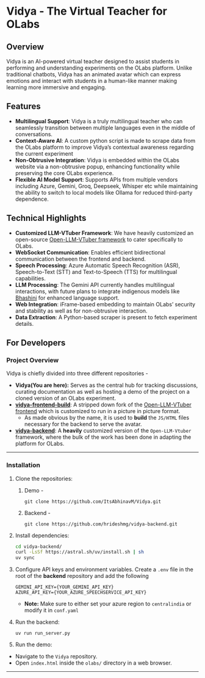 # Vidya - The Virtual Teacher for OLabs

## Overview

Vidya is an AI-powered virtual teacher designed to assist students in performing and understanding experiments on the OLabs platform. Unlike traditional chatbots, Vidya has an animated avatar which can express emotions and interact with students in a human-like manner making learning more immersive and engaging.

## Features

- **Multilingual Support**: Vidya is a truly multilingual teacher who can seamlessly transition between multiple languages even in the middle of conversations.
- **Context-Aware AI**: A custom python script is made to scrape data from the OLabs platform to improve Vidya’s contextual awareness regarding the current experiment
- **Non-Obtrusive Integration**: Vidya is embedded within the OLabs website via a non-obtrusive popup, enhancing functionality while preserving the core OLabs experience.
- **Flexible AI Model Support**: Supports APIs from multiple vendors including Azure, Gemini, Groq, Deepseek, Whisper etc while maintaining the ability to switch to local models like Ollama for reduced third-party dependence.

## Technical Highlights

- **Customized LLM-VTuber Framework**: We have heavily customized an open-source [Open-LLM-VTuber framework](https://github.com/Open-LLM-VTuber/Open-LLM-VTuber) to cater specifically to OLabs.
- **WebSocket Communication**: Enables efficient bidirectional communication between the frontend and backend.
- **Speech Processing**: Azure Automatic Speech Recognition (ASR), Speech-to-Text (STT) and Text-to-Speech (TTS) for multilingual capabilities.
- **LLM Processing**: The Gemini API currently handles multilingual interactions, with future plans to integrate indigenous models like [Bhashini](https://bhashini.gov.in/) for enhanced language support.
- **Web Integration**: iFrame-based embedding to maintain OLabs’ security and stability as well as for non-obtrusive interaction.
- **Data Extraction**: A Python-based scraper is present to fetch experiment details.

## For Developers

### Project Overview
Vidya is chiefly divided into three different repositories - 
* **Vidya(You are here):** Serves as the central hub for tracking discussions, curating documentation as well as hosting a demo of the project on a cloned version of an OLabs experiment.
* **[vidya-frontend-build](https://github.com/hrideshmg/vidya-frontend-build)**: A stripped down fork of the [Open-LLM-VTuber frontend](https://github.com/Open-LLM-VTuber/Open-LLM-VTuber-Web) which is customized to run in a picture in picture format. 
  * As made obvious by the name, it is used to **build** the `JS/HTML` files necessary for the backend to serve the avatar.
* **[vidya-backend](https://github.com/hrideshmg/vidya-backend)**: A **heavily** customized version of the `Open-LLM-Vtuber` framework, where the bulk of the work has been done in adapting the platform for OLabs.

<hr>

### Installation

1. Clone the repositories:
   1. Demo - 
      ```
      git clone https://github.com/ItsAbhinavM/Vidya.git
      ```
   2. Backend - 
      ```
      git clone https://github.com/hrideshmg/vidya-backend.git
      ```

2. Install dependencies:
   ```bash
   cd vidya-backend/
   curl -LsSf https://astral.sh/uv/install.sh | sh
   uv sync
   ```
3. Configure API keys and environment variables.
   Create a `.env` file in the root of the **backend** repository and add the following
   ```
   GEMINI_API_KEY={YOUR_GEMINI_API_KEY}
   AZURE_API_KEY={YOUR_AZURE_SPEECHSERVICE_API_KEY}
   ```
   * **Note:** Make sure to either set your azure region to `centralindia` or modify it in `conf.yaml`
4. Run the backend:
   ```
   uv run run_server.py
   ```
5. Run the demo:
- Navigate to the `Vidya` repository.
- Open `index.html` inside the `olabs/` directory in a web browser.

---
